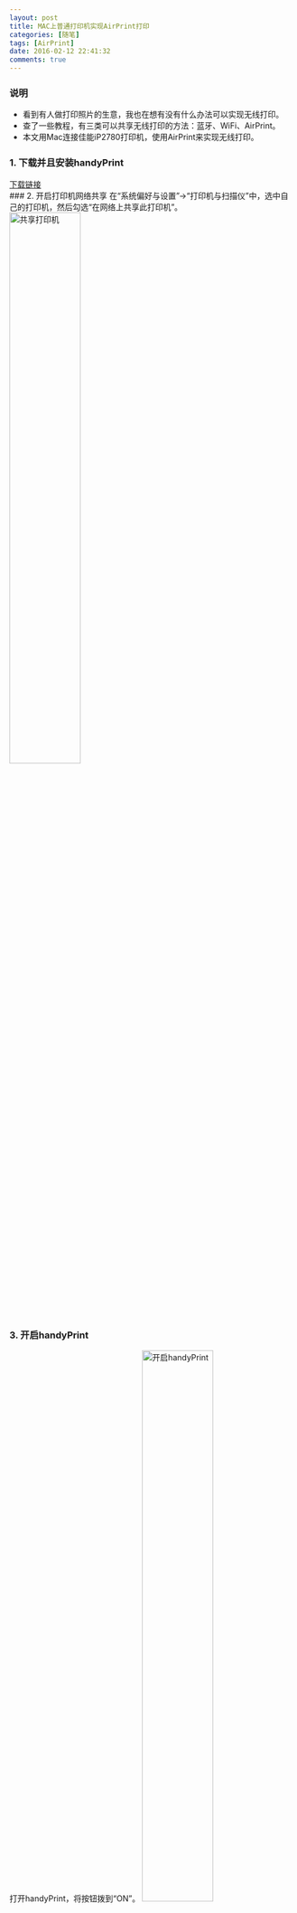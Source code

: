 ```yaml
---
layout: post
title: MAC上普通打印机实现AirPrint打印
categories: [随笔]
tags: [AirPrint]
date: 2016-02-12 22:41:32
comments: true
---
```


### 说明
* 看到有人做打印照片的生意，我也在想有没有什么办法可以实现无线打印。
* 查了一些教程，有三类可以共享无线打印的方法：蓝牙、WiFi、AirPrint。
* 本文用Mac连接佳能iP2780打印机，使用AirPrint来实现无线打印。

### 1. 下载并且安装handyPrint
<div markdown="0"><a href="http://pan.baidu.com/s/1jIKuBau" class="btn btn-info">下载链接</a></div>
<!--more-->
### 2. 开启打印机网络共享
在“系统偏好与设置”→“打印机与扫描仪”中，选中自己的打印机，然后勾选“在网络上共享此打印机”。
<img src="{{ site.url }}/assets/blogImg/handyprint_share.png" width="50%" alt="共享打印机"/>

### 3. 开启handyPrint
打开handyPrint，将按钮拨到“ON”。
<img src="{{ site.url }}/assets/blogImg/handyprint_on_pdf.png" width="50%" alt="开启handyPrint"/>
另外可以如上图添加一个虚拟打印机，可以将要打印的文件保存为PDF。

### 4. 在iPad上可以用AirPrint打印
1. 点击打印按钮
<img src="{{ site.url }}/assets/blogImg/handyprint_print.png" width="50%" alt="点击打印按钮"/>

2. 选择打印机
<img src="{{ site.url }}/assets/blogImg/handyprint_select.png" width="50%" alt="选择打印机"/>

3. 等待实体打印机打印完成

### 参考文章
* [airprint 安裝：handy print](http://rancilio2000.blogspot.com/2013/05/airprint-handy-print-airprint-activator.html)
* [让廉价激光打印机支持AirPrint](http://post.smzdm.com/p/397740/)
* [摆摊照片打印解决方案-手机WIFI传照片到打印机](http://www.wuji8.com/meta/496161212.html)
* [巧用路由器，将普通USB接口打印机变成WIFI网络打印机](http://bbs.mydigit.cn/read.php?tid=1513174)
